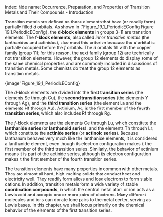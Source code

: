 index: hide
name: Occurrence, Preparation, and Properties of Transition Metals and Their Compounds - Introduction

Transition metals are defined as those elements that have (or readily form) partially filled  *d* orbitals. As shown in {'Figure_19_1_PeriodicEConfig Figure 19.1.PeriodicEConfig}, the  **d-block elements** in groups 3–11 are transition elements. The  **f-block elements**, also called  *inner transition metals* (the lanthanides and actinides), also meet this criterion because the  *d* orbital is partially occupied before the  *f* orbitals. The  *d* orbitals fill with the copper family (group 11); for this reason, the next family (group 12) are technically not transition elements. However, the group 12 elements do display some of the same chemical properties and are commonly included in discussions of transition metals. Some chemists do treat the group 12 elements as transition metals.


{image:'Figure_19_1_PeriodicEConfig}
        

The  *d*-block elements are divided into the  **first transition series** (the elements Sc through Cu), the  **second transition series** (the elements Y through Ag), and the  **third transition series** (the element La and the elements Hf through Au). Actinium, Ac, is the first member of the  **fourth transition series**, which also includes Rf through Rg.

The  *f*-block elements are the elements Ce through Lu, which constitute the  **lanthanide series** (or  **lanthanoid series**), and the elements Th through Lr, which constitute the  **actinide series** (or  **actinoid series**). Because lanthanum behaves very much like the lanthanide elements, it is considered a lanthanide element, even though its electron configuration makes it the first member of the third transition series. Similarly, the behavior of actinium means it is part of the actinide series, although its electron configuration makes it the first member of the fourth transition series.

The transition elements have many properties in common with other metals. They are almost all hard, high-melting solids that conduct heat and electricity well. They readily form alloys and lose electrons to form stable cations. In addition, transition metals form a wide variety of stable  **coordination compounds**, in which the central metal atom or ion acts as a Lewis acid and accepts one or more pairs of electrons. Many different molecules and ions can donate lone pairs to the metal center, serving as Lewis bases. In this chapter, we shall focus primarily on the chemical behavior of the elements of the first transition series.
